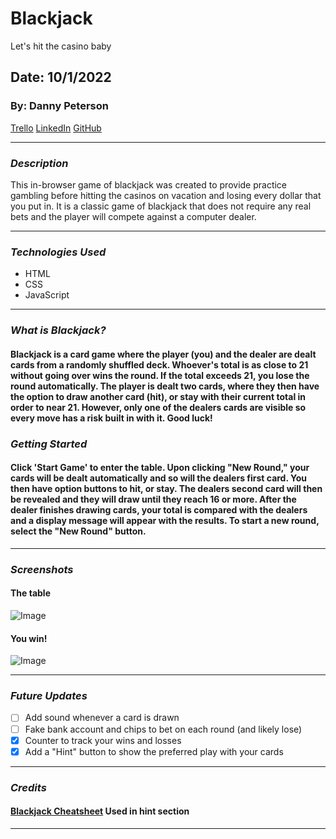 # Blackjack

Let's hit the casino baby

## Date: 10/1/2022

### By: Danny Peterson

[Trello](https://trello.com/invite/b/rGtIOO7H/af03fea52530ce287411e0635db7641e/blackjack) [LinkedIn](https://www.linkedin.com/in/danny-peterson-96678523b/) [GitHub](https://github.com/dannypeterson)

---

### **_Description_**

This in-browser game of blackjack was created to provide practice gambling before hitting the casinos on vacation and losing every dollar that you put in. It is a classic game of blackjack that does not require any real bets and the player will compete against a computer dealer.

---

### **_Technologies Used_**

- HTML
- CSS
- JavaScript

---

### **_What is Blackjack?_**

#### Blackjack is a card game where the player (you) and the dealer are dealt cards from a randomly shuffled deck. Whoever's total is as close to 21 without going over wins the round. If the total exceeds 21, you lose the round automatically. The player is dealt two cards, where they then have the option to draw another card (hit), or stay with their current total in order to near 21. However, only one of the dealers cards are visible so every move has a risk built in with it. Good luck!

### **_Getting Started_**

#### Click 'Start Game' to enter the table. Upon clicking "New Round," your cards will be dealt automatically and so will the dealers first card. You then have option buttons to hit, or stay. The dealers second card will then be revealed and they will draw until they reach 16 or more. After the dealer finishes drawing cards, your total is compared with the dealers and a display message will appear with the results. To start a new round, select the "New Round" button.

---

### **_Screenshots_**

#### The table

![Image](https://i.imgur.com/hP0sHrs.png)

#### You win!

![Image](https://i.imgur.com/yhLCNbu.png)

---

### **_Future Updates_**

- [ ] Add sound whenever a card is drawn
- [ ] Fake bank account and chips to bet on each round (and likely lose)
- [x] Counter to track your wins and losses
- [x] Add a "Hint" button to show the preferred play with your cards

---

### **_Credits_**

#### [Blackjack Cheatsheet](https://blackjackdoc.com/blackjack-cheatsheet.htm) Used in hint section

---
